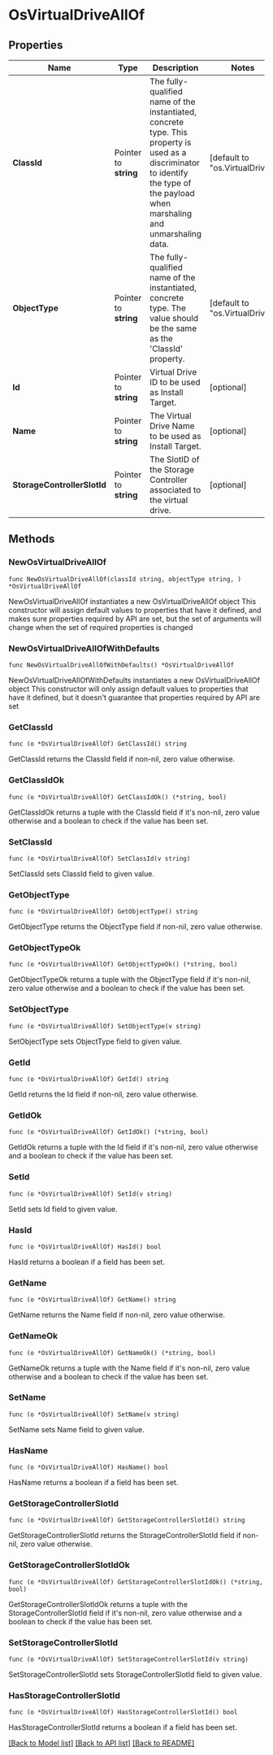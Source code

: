 # OsVirtualDriveAllOf

## Properties

Name | Type | Description | Notes
------------ | ------------- | ------------- | -------------
**ClassId** | Pointer to **string** | The fully-qualified name of the instantiated, concrete type. This property is used as a discriminator to identify the type of the payload when marshaling and unmarshaling data. | [default to "os.VirtualDrive"]
**ObjectType** | Pointer to **string** | The fully-qualified name of the instantiated, concrete type. The value should be the same as the &#39;ClassId&#39; property. | [default to "os.VirtualDrive"]
**Id** | Pointer to **string** | Virtual Drive ID to be used as Install Target. | [optional] 
**Name** | Pointer to **string** | The Virtual Drive Name to be used as Install Target. | [optional] 
**StorageControllerSlotId** | Pointer to **string** | The SlotID of the Storage Controller associated to the virtual drive. | [optional] 

## Methods

### NewOsVirtualDriveAllOf

`func NewOsVirtualDriveAllOf(classId string, objectType string, ) *OsVirtualDriveAllOf`

NewOsVirtualDriveAllOf instantiates a new OsVirtualDriveAllOf object
This constructor will assign default values to properties that have it defined,
and makes sure properties required by API are set, but the set of arguments
will change when the set of required properties is changed

### NewOsVirtualDriveAllOfWithDefaults

`func NewOsVirtualDriveAllOfWithDefaults() *OsVirtualDriveAllOf`

NewOsVirtualDriveAllOfWithDefaults instantiates a new OsVirtualDriveAllOf object
This constructor will only assign default values to properties that have it defined,
but it doesn't guarantee that properties required by API are set

### GetClassId

`func (o *OsVirtualDriveAllOf) GetClassId() string`

GetClassId returns the ClassId field if non-nil, zero value otherwise.

### GetClassIdOk

`func (o *OsVirtualDriveAllOf) GetClassIdOk() (*string, bool)`

GetClassIdOk returns a tuple with the ClassId field if it's non-nil, zero value otherwise
and a boolean to check if the value has been set.

### SetClassId

`func (o *OsVirtualDriveAllOf) SetClassId(v string)`

SetClassId sets ClassId field to given value.


### GetObjectType

`func (o *OsVirtualDriveAllOf) GetObjectType() string`

GetObjectType returns the ObjectType field if non-nil, zero value otherwise.

### GetObjectTypeOk

`func (o *OsVirtualDriveAllOf) GetObjectTypeOk() (*string, bool)`

GetObjectTypeOk returns a tuple with the ObjectType field if it's non-nil, zero value otherwise
and a boolean to check if the value has been set.

### SetObjectType

`func (o *OsVirtualDriveAllOf) SetObjectType(v string)`

SetObjectType sets ObjectType field to given value.


### GetId

`func (o *OsVirtualDriveAllOf) GetId() string`

GetId returns the Id field if non-nil, zero value otherwise.

### GetIdOk

`func (o *OsVirtualDriveAllOf) GetIdOk() (*string, bool)`

GetIdOk returns a tuple with the Id field if it's non-nil, zero value otherwise
and a boolean to check if the value has been set.

### SetId

`func (o *OsVirtualDriveAllOf) SetId(v string)`

SetId sets Id field to given value.

### HasId

`func (o *OsVirtualDriveAllOf) HasId() bool`

HasId returns a boolean if a field has been set.

### GetName

`func (o *OsVirtualDriveAllOf) GetName() string`

GetName returns the Name field if non-nil, zero value otherwise.

### GetNameOk

`func (o *OsVirtualDriveAllOf) GetNameOk() (*string, bool)`

GetNameOk returns a tuple with the Name field if it's non-nil, zero value otherwise
and a boolean to check if the value has been set.

### SetName

`func (o *OsVirtualDriveAllOf) SetName(v string)`

SetName sets Name field to given value.

### HasName

`func (o *OsVirtualDriveAllOf) HasName() bool`

HasName returns a boolean if a field has been set.

### GetStorageControllerSlotId

`func (o *OsVirtualDriveAllOf) GetStorageControllerSlotId() string`

GetStorageControllerSlotId returns the StorageControllerSlotId field if non-nil, zero value otherwise.

### GetStorageControllerSlotIdOk

`func (o *OsVirtualDriveAllOf) GetStorageControllerSlotIdOk() (*string, bool)`

GetStorageControllerSlotIdOk returns a tuple with the StorageControllerSlotId field if it's non-nil, zero value otherwise
and a boolean to check if the value has been set.

### SetStorageControllerSlotId

`func (o *OsVirtualDriveAllOf) SetStorageControllerSlotId(v string)`

SetStorageControllerSlotId sets StorageControllerSlotId field to given value.

### HasStorageControllerSlotId

`func (o *OsVirtualDriveAllOf) HasStorageControllerSlotId() bool`

HasStorageControllerSlotId returns a boolean if a field has been set.


[[Back to Model list]](../README.md#documentation-for-models) [[Back to API list]](../README.md#documentation-for-api-endpoints) [[Back to README]](../README.md)


